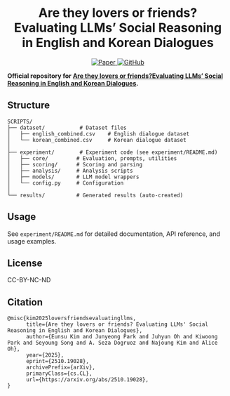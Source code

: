 <div align="center">
  <h1> Are they lovers or friends?Evaluating LLMs’ Social Reasoning in English and Korean Dialogues </h1>
  <p>
    <a href="https://arxiv.org/pdf/2510.19028">
      <img src="https://img.shields.io/badge/ArXiv-SCRIPTS-<COLOR>" alt="Paper">
    </a>
    <a href="https://github.com/rladmstn1714/SCRIPTS">
      <img src="https://img.shields.io/badge/GitHub-Code-blue" alt="GitHub">
    </a>
    <!-- <a href="https://huggingface.co/BenchHub">
      <img src="https://img.shields.io/badge/HuggingFace-Dataset&Demo-yellow" alt="Hugging Face">
    </a> -->
  </p>
</div>


**Official repository for [Are they lovers or friends?Evaluating LLMs’ Social Reasoning in English and Korean Dialogues](https://arxiv.org/pdf/2510.19028).**


## Structure

```
SCRIPTS/
├── dataset/           # Dataset files
│   ├── english_combined.csv    # English dialogue dataset
│   └── korean_combined.csv     # Korean dialogue dataset
│
├── experiment/        # Experiment code (see experiment/README.md)
│   ├── core/         # Evaluation, prompts, utilities
│   ├── scoring/      # Scoring and parsing
│   ├── analysis/     # Analysis scripts
│   ├── models/       # LLM model wrappers
│   └── config.py     # Configuration
│
└── results/          # Generated results (auto-created)
```

## Usage

See `experiment/README.md` for detailed documentation, API reference, and usage examples.


## License

CC-BY-NC-ND

## Citation
```
@misc{kim2025loversfriendsevaluatingllms,
      title={Are they lovers or friends? Evaluating LLMs' Social Reasoning in English and Korean Dialogues}, 
      author={Eunsu Kim and Junyeong Park and Juhyun Oh and Kiwoong Park and Seyoung Song and A. Seza Dogruoz and Najoung Kim and Alice Oh},
      year={2025},
      eprint={2510.19028},
      archivePrefix={arXiv},
      primaryClass={cs.CL},
      url={https://arxiv.org/abs/2510.19028}, 
}
```